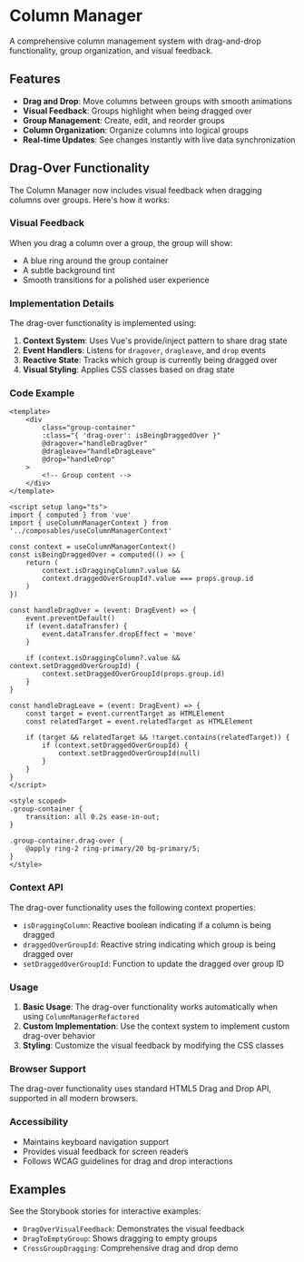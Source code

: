 # Column Manager

A comprehensive column management system with drag-and-drop functionality, group organization, and visual feedback.

## Features

- **Drag and Drop**: Move columns between groups with smooth animations
- **Visual Feedback**: Groups highlight when being dragged over
- **Group Management**: Create, edit, and reorder groups
- **Column Organization**: Organize columns into logical groups
- **Real-time Updates**: See changes instantly with live data synchronization

## Drag-Over Functionality

The Column Manager now includes visual feedback when dragging columns over groups. Here's how it works:

### Visual Feedback

When you drag a column over a group, the group will show:

- A blue ring around the group container
- A subtle background tint
- Smooth transitions for a polished user experience

### Implementation Details

The drag-over functionality is implemented using:

1. **Context System**: Uses Vue's provide/inject pattern to share drag state
2. **Event Handlers**: Listens for `dragover`, `dragleave`, and `drop` events
3. **Reactive State**: Tracks which group is currently being dragged over
4. **Visual Styling**: Applies CSS classes based on drag state

### Code Example

```vue
<template>
    <div
        class="group-container"
        :class="{ 'drag-over': isBeingDraggedOver }"
        @dragover="handleDragOver"
        @dragleave="handleDragLeave"
        @drop="handleDrop"
    >
        <!-- Group content -->
    </div>
</template>

<script setup lang="ts">
import { computed } from 'vue'
import { useColumnManagerContext } from '../composables/useColumnManagerContext'

const context = useColumnManagerContext()
const isBeingDraggedOver = computed(() => {
    return (
        context.isDraggingColumn?.value &&
        context.draggedOverGroupId?.value === props.group.id
    )
})

const handleDragOver = (event: DragEvent) => {
    event.preventDefault()
    if (event.dataTransfer) {
        event.dataTransfer.dropEffect = 'move'
    }

    if (context.isDraggingColumn?.value && context.setDraggedOverGroupId) {
        context.setDraggedOverGroupId(props.group.id)
    }
}

const handleDragLeave = (event: DragEvent) => {
    const target = event.currentTarget as HTMLElement
    const relatedTarget = event.relatedTarget as HTMLElement

    if (target && relatedTarget && !target.contains(relatedTarget)) {
        if (context.setDraggedOverGroupId) {
            context.setDraggedOverGroupId(null)
        }
    }
}
</script>

<style scoped>
.group-container {
    transition: all 0.2s ease-in-out;
}

.group-container.drag-over {
    @apply ring-2 ring-primary/20 bg-primary/5;
}
</style>
```

### Context API

The drag-over functionality uses the following context properties:

- `isDraggingColumn`: Reactive boolean indicating if a column is being dragged
- `draggedOverGroupId`: Reactive string indicating which group is being dragged over
- `setDraggedOverGroupId`: Function to update the dragged over group ID

### Usage

1. **Basic Usage**: The drag-over functionality works automatically when using `ColumnManagerRefactored`
2. **Custom Implementation**: Use the context system to implement custom drag-over behavior
3. **Styling**: Customize the visual feedback by modifying the CSS classes

### Browser Support

The drag-over functionality uses standard HTML5 Drag and Drop API, supported in all modern browsers.

### Accessibility

- Maintains keyboard navigation support
- Provides visual feedback for screen readers
- Follows WCAG guidelines for drag and drop interactions

## Examples

See the Storybook stories for interactive examples:

- `DragOverVisualFeedback`: Demonstrates the visual feedback
- `DragToEmptyGroup`: Shows dragging to empty groups
- `CrossGroupDragging`: Comprehensive drag and drop demo
